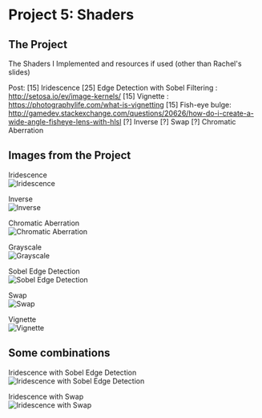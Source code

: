 
# Project 5: Shaders

## The Project

The Shaders I Implemented and resources if used (other than Rachel's slides)

Post:
[15] Iridescence
[25] Edge Detection with Sobel Filtering : http://setosa.io/ev/image-kernels/
[15] Vignette : https://photographylife.com/what-is-vignetting
[15] Fish-eye bulge: http://gamedev.stackexchange.com/questions/20626/how-do-i-create-a-wide-angle-fisheye-lens-with-hlsl 
[?] Inverse
[?] Swap
[?] Chromatic Aberration 

## Images from the Project

Iridescence</br>![Iridescence](https://github.com/hanbollar/Project4-Shape-Grammar/blob/697f06241b50ccf78fdb424311ab38b4e97ac70e/shotsForVisual/1.png "Iridescence")

Inverse</br>![Inverse](https://github.com/hanbollar/Project4-Shape-Grammar/blob/697f06241b50ccf78fdb424311ab38b4e97ac70e/shotsForVisual/1.png "Inverse")

Chromatic Aberration</br>![Chromatic Aberration](https://github.com/hanbollar/Project4-Shape-Grammar/blob/697f06241b50ccf78fdb424311ab38b4e97ac70e/shotsForVisual/1.png "Chromatic Aberration")

Grayscale</br>![Grayscale](https://github.com/hanbollar/Project4-Shape-Grammar/blob/697f06241b50ccf78fdb424311ab38b4e97ac70e/shotsForVisual/1.png "Grayscale")

Sobel Edge Detection</br>![Sobel Edge Detection](https://github.com/hanbollar/Project4-Shape-Grammar/blob/697f06241b50ccf78fdb424311ab38b4e97ac70e/shotsForVisual/1.png "Sobel Edge Detection")

Swap</br>![Swap](https://github.com/hanbollar/Project4-Shape-Grammar/blob/697f06241b50ccf78fdb424311ab38b4e97ac70e/shotsForVisual/1.png "Swap")

Vignette</br>![Vignette](https://github.com/hanbollar/Project4-Shape-Grammar/blob/697f06241b50ccf78fdb424311ab38b4e97ac70e/shotsForVisual/1.png "Vignette")

## Some combinations

Iridescence with Sobel Edge Detection</br>![Iridescence with Sobel Edge Detection](https://github.com/hanbollar/Project4-Shape-Grammar/blob/697f06241b50ccf78fdb424311ab38b4e97ac70e/shotsForVisual/1.png "Iridescence with Sobel Edge Detection")

Iridescence with Swap</br>![Iridescence with Swap](https://github.com/hanbollar/Project4-Shape-Grammar/blob/697f06241b50ccf78fdb424311ab38b4e97ac70e/shotsForVisual/1.png "Iridescence with Swap")



